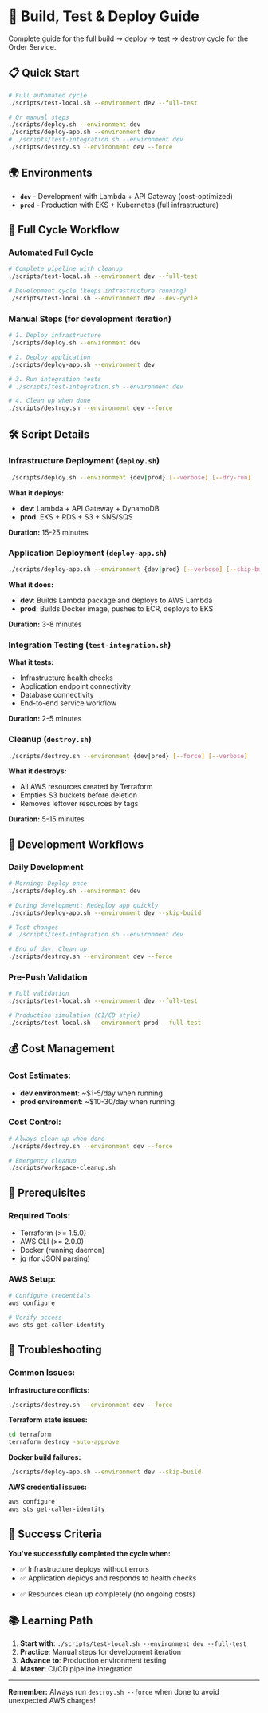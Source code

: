 # 🚀 Build, Test & Deploy Guide

Complete guide for the full build → deploy → test → destroy cycle for the Order Service.

## 📋 Quick Start

```bash
# Full automated cycle
./scripts/test-local.sh --environment dev --full-test

# Or manual steps
./scripts/deploy.sh --environment dev
./scripts/deploy-app.sh --environment dev
# ./scripts/test-integration.sh --environment dev
./scripts/destroy.sh --environment dev --force
```

## 🌍 Environments

- **`dev`** - Development with Lambda + API Gateway (cost-optimized)
- **`prod`** - Production with EKS + Kubernetes (full infrastructure)

## 🔄 Full Cycle Workflow

### **Automated Full Cycle**
```bash
# Complete pipeline with cleanup
./scripts/test-local.sh --environment dev --full-test

# Development cycle (keeps infrastructure running)
./scripts/test-local.sh --environment dev --dev-cycle
```

### **Manual Steps (for development iteration)**
```bash
# 1. Deploy infrastructure
./scripts/deploy.sh --environment dev

# 2. Deploy application
./scripts/deploy-app.sh --environment dev

# 3. Run integration tests
# ./scripts/test-integration.sh --environment dev

# 4. Clean up when done
./scripts/destroy.sh --environment dev --force
```

## 🛠️ Script Details

### **Infrastructure Deployment (`deploy.sh`)**
```bash
./scripts/deploy.sh --environment {dev|prod} [--verbose] [--dry-run]
```

**What it deploys:**
- **dev**: Lambda + API Gateway + DynamoDB
- **prod**: EKS + RDS + S3 + SNS/SQS

**Duration:** 15-25 minutes

### **Application Deployment (`deploy-app.sh`)**
```bash
./scripts/deploy-app.sh --environment {dev|prod} [--verbose] [--skip-build]
```

**What it does:**
- **dev**: Builds Lambda package and deploys to AWS Lambda
- **prod**: Builds Docker image, pushes to ECR, deploys to EKS

**Duration:** 3-8 minutes

### **Integration Testing (`test-integration.sh`)**
<!-- ```bash
./scripts/test-integration.sh --environment {dev|prod} [--verbose]
``` -->

**What it tests:**
- Infrastructure health checks
- Application endpoint connectivity
- Database connectivity
- End-to-end service workflow

**Duration:** 2-5 minutes

### **Cleanup (`destroy.sh`)**
```bash
./scripts/destroy.sh --environment {dev|prod} [--force] [--verbose]
```

**What it destroys:**
- All AWS resources created by Terraform
- Empties S3 buckets before deletion
- Removes leftover resources by tags

**Duration:** 5-15 minutes

## 📱 Development Workflows

### **Daily Development**
```bash
# Morning: Deploy once
./scripts/deploy.sh --environment dev

# During development: Redeploy app quickly
./scripts/deploy-app.sh --environment dev --skip-build

# Test changes
# ./scripts/test-integration.sh --environment dev

# End of day: Clean up
./scripts/destroy.sh --environment dev --force
```

### **Pre-Push Validation**
```bash
# Full validation
./scripts/test-local.sh --environment dev --full-test

# Production simulation (CI/CD style)
./scripts/test-local.sh --environment prod --full-test
```

## 💰 Cost Management

### **Cost Estimates:**
- **dev environment**: ~$1-5/day when running
- **prod environment**: ~$10-30/day when running

### **Cost Control:**
```bash
# Always clean up when done
./scripts/destroy.sh --environment dev --force

# Emergency cleanup
./scripts/workspace-cleanup.sh
```

## 🔧 Prerequisites

### **Required Tools:**
- Terraform (>= 1.5.0)
- AWS CLI (>= 2.0.0)
- Docker (running daemon)
- jq (for JSON parsing)

### **AWS Setup:**
```bash
# Configure credentials
aws configure

# Verify access
aws sts get-caller-identity
```

## 🐛 Troubleshooting

### **Common Issues:**

**Infrastructure conflicts:**
```bash
./scripts/destroy.sh --environment dev --force
```

**Terraform state issues:**
```bash
cd terraform
terraform destroy -auto-approve
```

**Docker build failures:**
```bash
./scripts/deploy-app.sh --environment dev --skip-build
```

**AWS credential issues:**
```bash
aws configure
aws sts get-caller-identity
```

## 🎯 Success Criteria

**You've successfully completed the cycle when:**
- ✅ Infrastructure deploys without errors
- ✅ Application deploys and responds to health checks
<!-- - ✅ Integration tests pass -->
- ✅ Resources clean up completely (no ongoing costs)

## 📚 Learning Path

1. **Start with**: `./scripts/test-local.sh --environment dev --full-test`
2. **Practice**: Manual steps for development iteration
3. **Advance to**: Production environment testing
4. **Master**: CI/CD pipeline integration

---

**Remember:** Always run `destroy.sh --force` when done to avoid unexpected AWS charges!